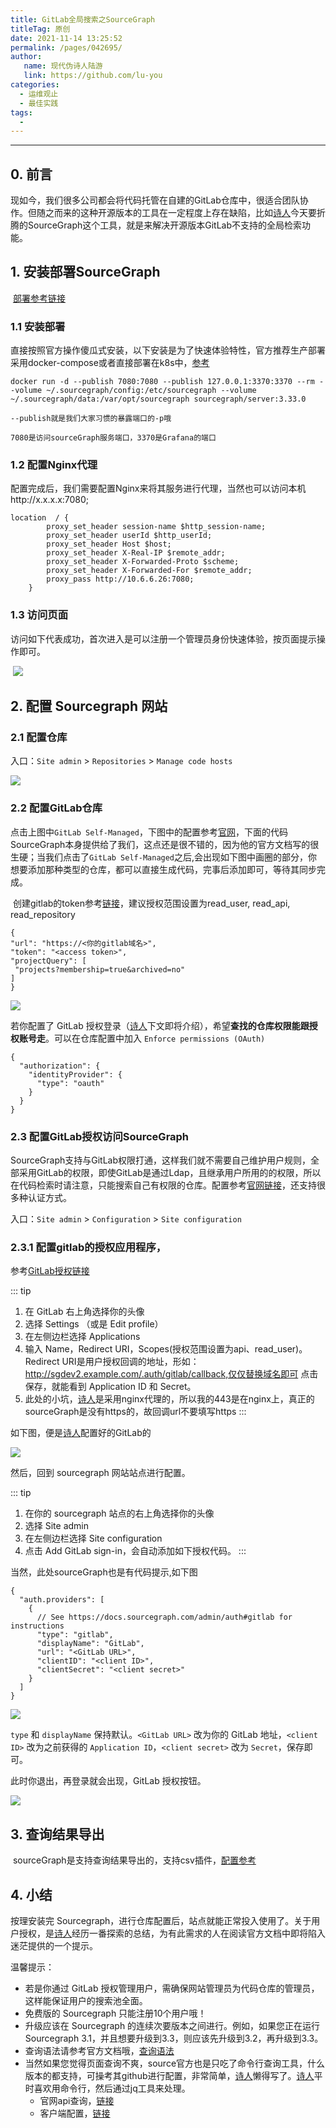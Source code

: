 ```yaml
---
title: GitLab全局搜索之SourceGraph
titleTag: 原创
date: 2021-11-14 13:25:52
permalink: /pages/042695/
author:
   name: 现代伪诗人陆游
   link: https://github.com/lu-you
categories:
  - 运维观止
  - 最佳实践
tags:
  - 
---
```

---

## 0. 前言

​    现如今，我们很多公司都会将代码托管在自建的GitLab仓库中，很适合团队协作。但随之而来的这种开源版本的工具在一定程度上存在缺陷，比如[诗人](https://github.com/lu-you)今天要折腾的SourceGraph这个工具，就是来解决开源版本GitLab不支持的全局检索功能。

## 1. 安装部署SourceGraph

​	[部署参考链接](https://docs.sourcegraph.com/?_ga=2.180805039.92929300.1636808002-910905162.1635833823)

### 1.1 安装部署

  直接按照官方操作傻瓜式安装，以下安装是为了快速体验特性，官方推荐生产部署采用docker-compose或者直接部署在k8s中，[参考](https://docs.sourcegraph.com/admin/install)

```shell
docker run -d --publish 7080:7080 --publish 127.0.0.1:3370:3370 --rm --volume ~/.sourcegraph/config:/etc/sourcegraph --volume ~/.sourcegraph/data:/var/opt/sourcegraph sourcegraph/server:3.33.0
```

`--publish就是我们大家习惯的暴露端口的-p哦`

`7080是访问sourceGraph服务端口，3370是Grafana的端口`

### 1.2 配置Nginx代理

​	配置完成后，我们需要配置Nginx来将其服务进行代理，当然也可以访问本机http://x.x.x.x:7080;

```shell
location  / {
        proxy_set_header session-name $http_session-name;
        proxy_set_header userId $http_userId;
        proxy_set_header Host $host;
        proxy_set_header X-Real-IP $remote_addr;
        proxy_set_header X-Forwarded-Proto $scheme;
        proxy_set_header X-Forwarded-For $remote_addr;
        proxy_pass http://10.6.6.26:7080;
    }
```

### 1.3 访问页面

​	访问如下代表成功，首次进入是可以注册一个管理员身份快速体验，按页面提示操作即可。

​	![](http://t.eryajf.net/imgs/2021/11/1972ab50a62d3e8c.png)

## 2. 配置 Sourcegraph 网站

### 2.1 配置仓库

  入口：`Site admin` > `Repositories` > `Manage code hosts`

![](http://t.eryajf.net/imgs/2021/11/b806cc3a76bd4daa.png)

###  2.2 配置GitLab仓库

   点击上图中`GitLab Self-Managed`，下图中的配置参考[官网](https://docs.sourcegraph.com/admin/external_service/gitlab)，下面的代码SourceGraph本身提供给了我们，这点还是很不错的，因为他的官方文档写的很生硬；当我们点击了`GitLab Self-Managed`之后,会出现如下图中画圈的部分，你想要添加那种类型的仓库，都可以直接生成代码，完事后添加即可，等待其同步完成。

​    创建gitlab的token参考[链接](https://docs.gitlab.com/ee/user/profile/personal_access_tokens.html#creating-a-personal-access-token)，建议授权范围设置为read_user, read_api, read_repository

   ```shell
{
  "url": "https://<你的gitlab域名>",
  "token": "<access token>",
  "projectQuery": [
    "projects?membership=true&archived=no"
  ]
}
   ```

![](http://t.eryajf.net/imgs/2021/11/53a2c5c768715977.png)

若你配置了 GitLab 授权登录（[诗人](https://github.com/lu-you)下文即将介绍），希望**查找的仓库权限能跟授权账号走**。可以在仓库配置中加入 `Enforce permissions (OAuth)`

```shell
{
  "authorization": {
    "identityProvider": {
      "type": "oauth"
    }
  }
}
```

### 2.3 配置GitLab授权访问SourceGraph

   SourceGraph支持与GitLab权限打通，这样我们就不需要自己维护用户规则，全部采用GitLab的权限，即使GitLab是通过Ldap，且继承用户所用的的权限，所以在代码检索时请注意，只能搜索自己有权限的仓库。配置参考[官网链接](https://docs.sourcegraph.com/admin/auth)，还支持很多种认证方式。

入口：`Site admin` > `Configuration` > `Site configuration`

###  2.3.1 配置gitlab的授权应用程序，

   参考[GitLab授权链接](https://docs.gitlab.com/ee/integration/oauth_provider.html)

::: tip
1. 在 GitLab 右上角选择你的头像
2. 选择 Settings （或是 Edit profile）
3. 在左侧边栏选择 Applications
4. 输入 Name，Redirect URI，Scopes(授权范围设置为api、read_user)。Redirect URI是用户授权回调的地址，形如：http://sgdev2.example.com/.auth/gitlab/callback,仅仅替换域名即可
点击保存，就能看到 Application ID 和 Secret。
5. 此处的小坑，[诗人](https://github.com/lu-you)是采用nginx代理的，所以我的443是在nginx上，真正的sourceGraph是没有https的，故回调url不要填写https
:::

如下图，便是[诗人](https://github.com/lu-you)配置好的GitLab的

![](http://t.eryajf.net/imgs/2021/11/e6c9dd8373e9fd2d.png)

然后，回到 sourcegraph 网站站点进行配置。

::: tip
1. 在你的 sourcegraph 站点的右上角选择你的头像
2. 选择 Site admin
3. 在左侧边栏选择 Site configuration
4. 点击 Add GitLab sign-in，会自动添加如下授权代码。
:::

当然，此处sourceGraph也是有代码提示,如下图

```shell
{
  "auth.providers": [
    {
      // See https://docs.sourcegraph.com/admin/auth#gitlab for instructions
      "type": "gitlab",
      "displayName": "GitLab",
      "url": "<GitLab URL>",
      "clientID": "<client ID>",
      "clientSecret": "<client secret>"
    }
  ]
}
```

![](http://t.eryajf.net/imgs/2021/11/b806cc3a76bd4daa.png)

`type` 和 `displayName` 保持默认。`<GitLab URL>` 改为你的 GitLab 地址，`<client ID>` 改为之前获得的 `Application ID`，`<client secret>` 改为 `Secret`，保存即可。

此时你退出，再登录就会出现，GitLab 授权按钮。

![](http://t.eryajf.net/imgs/2021/11/d738a813e448800e.png)

## 3. 查询结果导出

​    sourceGraph是支持查询结果导出的，支持csv插件，[配置参考](https://sourcegraph.com/extensions/sourcegraph/search-export?_ga=2.173954603.92929300.1636808002-910905162.1635833823)

## 4. 小结

按理安装完 Sourcegraph，进行仓库配置后，站点就能正常投入使用了。关于用户授权，是[诗人](https://github.com/lu-you)经历一番探索的总结，为有此需求的人在阅读官方文档中即将陷入迷茫提供的一个提示。

温馨提示：

- 若是你通过 GitLab 授权管理用户，需确保网站管理员为代码仓库的管理员，这样能保证用户的搜索池全面。
- 免费版的 Sourcegraph 只能注册10个用户哦！
- 升级应该在 Sourcegraph 的连续次要版本之间进行。例如，如果您正在运行Sourcegraph 3.1，并且想要升级到3.3，则应该先升级到3.2，再升级到3.3。
- 查询语法请参考官方文档哦，[查询语法](https://docs.sourcegraph.com/code_search/reference/queries)
- 当然如果您觉得页面查询不爽，source官方也是只吃了命令行查询工具，什么版本的都支持，可操考其github进行配置，非常简单，[诗人](https://github.com/lu-you)懒得写了。[诗人](https://github.com/lu-you)平时喜欢用命令行，然后通过jq工具来处理。
  - 官网api查询，[链接](https://docs.sourcegraph.com/api/graphql)
  - 客户端配置，[链接](https://github.com/sourcegraph/src-cli)

